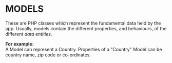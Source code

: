 # MODELS

These are PHP classes which represent the fundamental data held by the app.
Usually, models contain the different properties, and behaviours, of the
different *data entities*.

**For example:**  
A Model can represent a Country. Properties of a "Country" Model can be 
country name, zip code or co-ordinates.